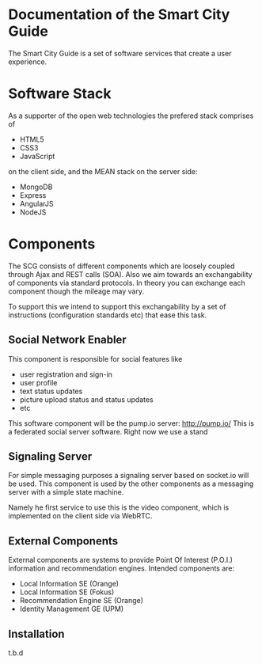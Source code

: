 Documentation of the Smart City Guide
=============================================


The Smart City Guide is a set of software services that create a user experience.


Software Stack
==============

As a supporter of the open web technologies the prefered stack comprises of

  - HTML5
  - CSS3
  - JavaScript

on the client side, and the MEAN stack on the server side:

  - MongoDB
  - Express
  - AngularJS
  - NodeJS




Components
==========

The SCG consists of different components which are loosely coupled through Ajax and REST calls (SOA). Also we aim towards an exchangability of components via standard protocols. In theory you can exchange each component though the mileage may vary.

To support this we intend to support this exchangability by a set of instructions (configuration standards etc) that ease this task.


Social Network Enabler
------------------------

This component is responsible for social features like
  
  - user registration and sign-in
  - user profile
  - text status updates
  - picture upload status and status updates
  - etc

This software component will be the pump.io server: http://pump.io/ This is a federated social server software. Right now we use a stand


Signaling Server
----------------

For simple messaging purposes a signaling server based on socket.io will be used. This component is used by the other components as a messaging server with a simple state machine.

Namely he first service to use this is the video component, which is implemented on the client side via WebRTC.


External Components
-------------------

External components are systems to provide Point Of Interest (P.O.I.) information and recommendation engines. Intended components are:

  - Local Information SE (Orange)
  - Local Information SE (Fokus)
  - Recommendation Engine SE (Orange)
  - Identity Management GE (UPM)


Installation
------------

  t.b.d